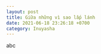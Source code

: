 ```yaml
---
layout: post
title: Giữa những vì sao lấp lánh
date: 2021-06-18 23:26:18 +0700
category: Inuyasha
---
```


abc
